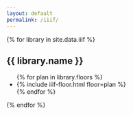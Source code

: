 ```yaml
---
layout: default
permalink: /iiif/
---
```

<div class="iiif">
{% for library in site.data.iiif %}
  <h2>{{ library.name }}</h2>
  <ul class="iiif-floors">
  {% for plan in library.floors %}
    <li>
{% include iiif-floor.html floor=plan %}
    </li>
  {% endfor %}
  </ul>
{% endfor %}
</div>